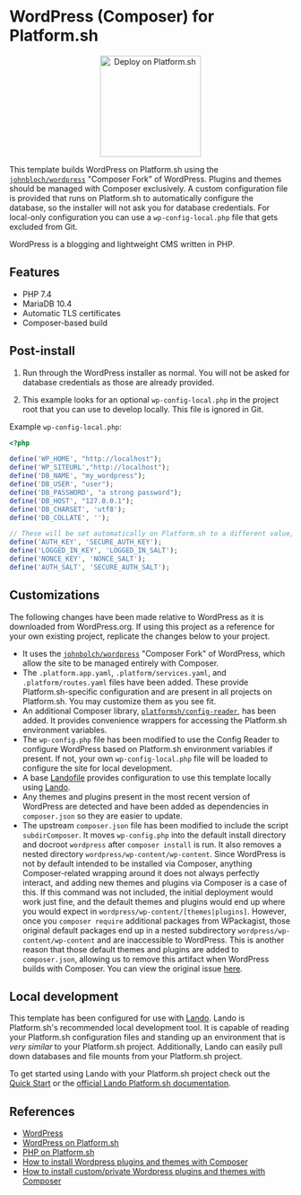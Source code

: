 # WordPress (Composer) for Platform.sh
<!-- 3rd time's the charm? -->
<p align="center">
<a href="https://console.platform.sh/projects/create-project?template=https://raw.githubusercontent.com/platformsh/template-builder/master/templates/wordpress-composer/.platform.template.yaml&utm_content=wordpress-composer&utm_source=github&utm_medium=button&utm_campaign=deploy_on_platform">
    <img src="https://platform.sh/images/deploy/lg-blue.svg" alt="Deploy on Platform.sh" width="180px" />
</a>
</p>

This template builds WordPress on Platform.sh using the [`johnbloch/wordpress`](https://github.com/johnpbloch/wordpress) "Composer Fork" of WordPress.  Plugins and themes should be managed with Composer exclusively.  A custom configuration file is provided that runs on Platform.sh to automatically configure the database, so the installer will not ask you for database credentials.  For local-only configuration you can use a `wp-config-local.php` file that gets excluded from Git.

WordPress is a blogging and lightweight CMS written in PHP.

## Features

* PHP 7.4
* MariaDB 10.4
* Automatic TLS certificates
* Composer-based build

## Post-install

1. Run through the WordPress installer as normal.  You will not be asked for database credentials as those are already provided.

2. This example looks for an optional `wp-config-local.php` in the project root that you can use to develop locally. This file is ignored in Git.

Example `wp-config-local.php`:

```php
<?php

define('WP_HOME', "http://localhost");
define('WP_SITEURL',"http://localhost");
define('DB_NAME', "my_wordpress");
define('DB_USER', "user");
define('DB_PASSWORD', "a strong password");
define('DB_HOST', "127.0.0.1");
define('DB_CHARSET', 'utf8');
define('DB_COLLATE', '');

// These will be set automatically on Platform.sh to a different value, but that won't cause issues.
define('AUTH_KEY', 'SECURE_AUTH_KEY');
define('LOGGED_IN_KEY', 'LOGGED_IN_SALT');
define('NONCE_KEY', 'NONCE_SALT');
define('AUTH_SALT', 'SECURE_AUTH_SALT');
```

## Customizations

The following changes have been made relative to WordPress as it is downloaded from WordPress.org.  If using this project as a reference for your own existing project, replicate the changes below to your project.

* It uses the [`johnbolch/wordpress`](https://github.com/johnpbloch/wordpress) "Composer Fork" of WordPress, which allow the site to be managed entirely with Composer.
* The `.platform.app.yaml`, `.platform/services.yaml`, and `.platform/routes.yaml` files have been added.  These provide Platform.sh-specific configuration and are present in all projects on Platform.sh.  You may customize them as you see fit.
* An additional Composer library, [`platformsh/config-reader`](https://github.com/platformsh/config-reader-php), has been added.  It provides convenience wrappers for accessing the Platform.sh environment variables.
* The `wp-config.php` file has been modified to use the Config Reader to configure WordPress based on Platform.sh environment variables if present.  If not, your own `wp-config-local.php` file will be loaded to configure the site for local development.
* A base [Landofile](https://docs.lando.dev/config/lando.html#base-file) provides configuration to use this template locally using [Lando](https://docs.lando.dev).
* Any themes and plugins present in the most recent version of WordPress are detected and have been added as dependencies in `composer.json` so they are easier to update. 
* The upstream `composer.json` file has been modified to include the script `subdirComposer`. It moves `wp-config.php` into the default install directory and docroot `wordpress` after `composer install` is run. It also removes a nested directory `wordpress/wp-content/wp-content`. Since WordPress is not by default intended to be installed via Composer, anything Composer-related wrapping around it does not always perfectly interact, and adding new themes and plugins via Composer is a case of this. If this command was not included, the initial deployment would work just fine, and the default themes and plugins would end up where you would expect in `wordpress/wp-content/[themes|plugins]`. However, once you `composer require` additional packages from WPackagist, those original default packages end up in a nested subdirectory `wordpress/wp-content/wp-content` and are inaccessible to WordPress. This is another reason that those default themes and plugins are added to `composer.json`, allowing us to remove this artifact when WordPress builds with Composer. You can view the original issue [here](https://github.com/platformsh-templates/wordpress-composer/issues/7).


## Local development

This template has been configured for use with [Lando](https://docs.lando.dev).  Lando is Platform.sh's recommended local development tool.  It is capable of reading your Platform.sh configuration files and standing up an environment that is _very similar_ to your Platform.sh project.  Additionally, Lando can easily pull down databases and file mounts from your Platform.sh project.

To get started using Lando with your Platform.sh project check out the [Quick Start](https://docs.platform.sh/development/local/lando.html) or the [official Lando Platform.sh documentation](https://docs.lando.dev/config/platformsh.html).

## References

* [WordPress](https://wordpress.org/)
* [WordPress on Platform.sh](https://docs.platform.sh/frameworks/wordpress.html)
* [PHP on Platform.sh](https://docs.platform.sh/languages/php.html)
* [How to install Wordpress plugins and themes with Composer](https://community.platform.sh/t/how-to-install-wordpress-plugins-and-themes-with-composer/507)
* [How to install custom/private Wordpress plugins and themes with Composer](https://community.platform.sh/t/how-to-install-custom-private-wordpress-plugins-and-themes-with-composer/622)
